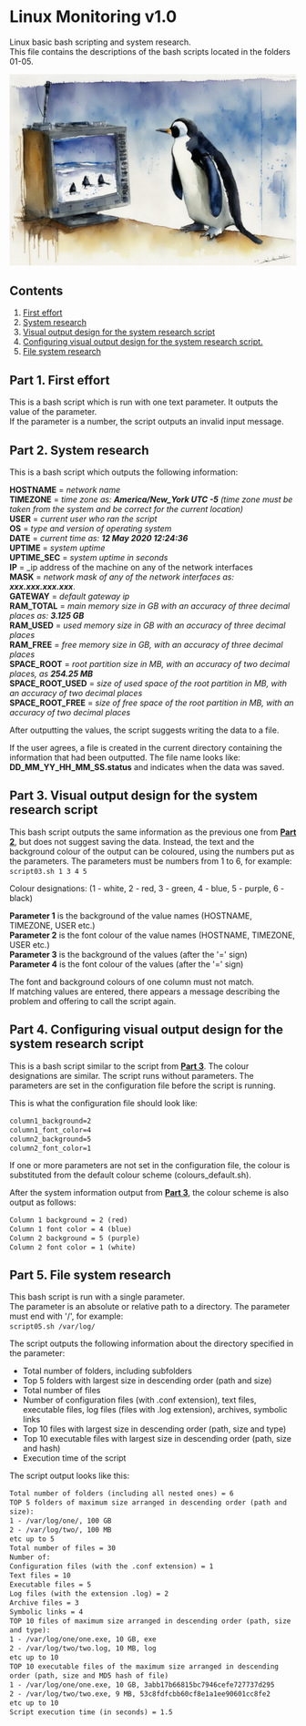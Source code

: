 # Linux Monitoring v1.0

Linux basic bash scripting and system research.\
This file contains the descriptions of the bash scripts located in the folders 01-05.

![LinuxMonitoring](/images/LinuxMonitoring.jpg)

## Contents

1. [First effort](#part-1-first-effort)  
2. [System research](#part-2-system-research)  
3. [Visual output design for the system research script](#part-3-visual-output-design-for-the-system-research-script)   
4. [Configuring visual output design for the system research script.](#part-4-configuring-visual-output-design-for-the-system-research-script)  
5. [File system research](#part-5-file-system-research)

## Part 1. First effort

This is a bash script which is run with one text parameter.
It outputs the value of the parameter.  
If the parameter is a number, the script outputs an invalid input message.

## Part 2. System research

This is a bash script which outputs the following information:

**HOSTNAME** = _network name_  
**TIMEZONE** = _time zone as: **America/New_York UTC -5** (time zone must be taken from the system and be correct for the current location)_  
**USER** = _current user who ran the script_  
**OS** = _type and version of operating system_  
**DATE** = _current time as: **12 May 2020 12:24:36**_  
**UPTIME** = _system uptime_  
**UPTIME_SEC** = _system uptime in seconds_  
**IP** = _ip address of the machine on any of the network interfaces  
**MASK** = _network mask of any of the network interfaces as: **xxx.xxx.xxx.xxx**_.  
**GATEWAY** = _default gateway ip_  
**RAM_TOTAL** = _main memory size in GB with an accuracy of three decimal places as: **3.125 GB**_  
**RAM_USED** = _used memory size in GB with an accuracy of three decimal places_  
**RAM_FREE** = _free memory size in GB, with an accuracy of three decimal places_  
**SPACE_ROOT** = _root partition size in MB, with an accuracy of two decimal places, as **254.25 MB**_  
**SPACE_ROOT_USED** = _size of used space of the root partition in MB, with an accuracy of two decimal places_  
**SPACE_ROOT_FREE** = _size of free space of the root partition in MB, with an accuracy of two decimal places_

After outputting the values, the script suggests writing the data to a file.

If the user agrees, a file is created in the current directory containing the information that had been outputted.
The file name looks like: **DD_MM_YY_HH_MM_SS.status** and indicates when the data was saved.

## Part 3. Visual output design for the system research script

This bash script outputs the same information as the previous one from [**Part 2**](#part-2-system-research), but does not suggest saving the data.  Instead, the text and the background colour of the output can be coloured, using the numbers put as the parameters. The parameters must be numbers from 1 to 6, for example:  
`script03.sh 1 3 4 5`

Colour designations: (1 - white, 2 - red, 3 - green, 4 - blue, 5 - purple, 6 - black)

**Parameter 1** is the background of the value names (HOSTNAME, TIMEZONE, USER etc.)  
**Parameter 2** is the font colour of the value names (HOSTNAME, TIMEZONE, USER etc.)  
**Parameter 3** is the background of the values (after the '=' sign)  
**Parameter 4** is the font colour of the values (after the '=' sign)

The font and background colours of one column must not match.  
If matching values are entered, there appears a message describing the problem and offering to call the script again.

## Part 4. Configuring visual output design for the system research script

This is a bash script similar to the script from [**Part 3**](#part-3-visual-output-design-for-the-system-research-script). The colour designations are similar. The script runs without parameters. The parameters are set in the configuration file before the script is running.

This is what the configuration file should look like:
```
column1_background=2
column1_font_color=4
column2_background=5
column2_font_color=1
```

If one or more parameters are not set in the configuration file, the colour is substituted from the default colour scheme (colours_default.sh).


After the system information output from [**Part 3**](#part-3-visual-output-design-for-the-system-research-script), the colour scheme is also output as follows:
```
Column 1 background = 2 (red)
Column 1 font color = 4 (blue)
Column 2 background = 5 (purple)
Column 2 font color = 1 (white)
```

## Part 5. File system research

This bash script is run with a single parameter.  
The parameter is an absolute or relative path to a directory. The parameter must end with '/', for example:  
`script05.sh /var/log/`

The script outputs the following information about the directory specified in the parameter:
- Total number of folders, including subfolders
- Top 5 folders with largest size in descending order (path and size)
- Total number of files
- Number of configuration files (with .conf extension), text files, executable files, log files (files with .log extension), archives, symbolic links
- Top 10 files with largest size in descending order (path, size and type)
- Top 10 executable files with largest size in descending order (path, size and hash)
- Execution time of the script

The script output looks like this:

```
Total number of folders (including all nested ones) = 6  
TOP 5 folders of maximum size arranged in descending order (path and size):  
1 - /var/log/one/, 100 GB  
2 - /var/log/two/, 100 MB  
etc up to 5
Total number of files = 30
Number of:  
Configuration files (with the .conf extension) = 1 
Text files = 10  
Executable files = 5
Log files (with the extension .log) = 2  
Archive files = 3  
Symbolic links = 4  
TOP 10 files of maximum size arranged in descending order (path, size and type):  
1 - /var/log/one/one.exe, 10 GB, exe  
2 - /var/log/two/two.log, 10 MB, log  
etc up to 10  
TOP 10 executable files of the maximum size arranged in descending order (path, size and MD5 hash of file)  
1 - /var/log/one/one.exe, 10 GB, 3abb17b66815bc7946cefe727737d295  
2 - /var/log/two/two.exe, 9 MB, 53c8fdfcbb60cf8e1a1ee90601cc8fe2  
etc up to 10  
Script execution time (in seconds) = 1.5
```